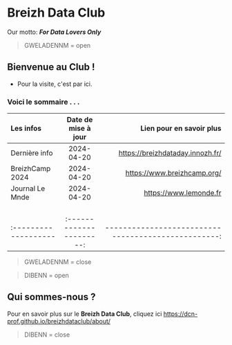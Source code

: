 # Breizh Data Club
Our motto: **_For Data Lovers Only_** 


>
> GWELADENNM = open

## Bienvenue au Club !
* Pour la visite, c'est par ici. 
 
### Voici le sommaire . . .



|      Les infos       |  Date de mise à jour   |          Lien pour en savoir plus                  |
| :------------------- |:----------------------:| --------------------------------------------------:|
|    Dernière info     |     2024-04-20         |  <https://breizhdataday.innozh.fr/>                |
|    BreizhCamp 2024   |     2024-04-20         |  <https://www.breizhcamp.org/>                     |
|    Journal Le Mnde   |     2024-04-20         |  <https://www.lemonde.fr>                          |
|                      |                        |                                                    |
|                      |                        |                                                    |
|                      |                        |                                                    |
|                      |                        |                                                    |
| :------------------- |:----------------------:| --------------------------------------------------:|

>
> GWELADENNM = close

>
> DIBENN = open

## Qui sommes-nous ? 
Pour en savoir plus sur le **Breizh Data Club**, cliquez ici <https://dcn-prof.github.io/breizhdataclub/about/>

>
> DIBENN = close
>
